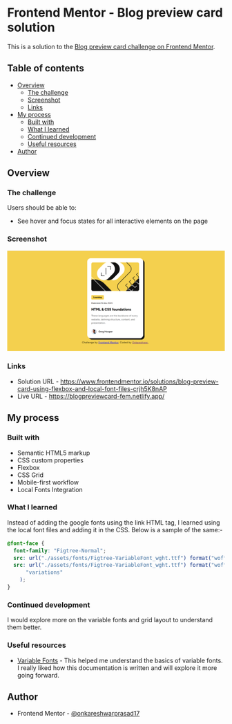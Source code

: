 # Frontend Mentor - Blog preview card solution

This is a solution to the [Blog preview card challenge on Frontend Mentor](https://www.frontendmentor.io/challenges/blog-preview-card-ckPaj01IcS).

## Table of contents

- [Overview](#overview)
  - [The challenge](#the-challenge)
  - [Screenshot](#screenshot)
  - [Links](#links)
- [My process](#my-process)
  - [Built with](#built-with)
  - [What I learned](#what-i-learned)
  - [Continued development](#continued-development)
  - [Useful resources](#useful-resources)
- [Author](#author)

## Overview

### The challenge

Users should be able to:

- See hover and focus states for all interactive elements on the page

### Screenshot

![](./assets/images/result.png)

### Links

- Solution URL - https://www.frontendmentor.io/solutions/blog-preview-card-using-flexbox-and-local-font-files-crjh5K8nAP
- Live URL - https://blogpreviewcard-fem.netlify.app/

## My process

### Built with

- Semantic HTML5 markup
- CSS custom properties
- Flexbox
- CSS Grid
- Mobile-first workflow
- Local Fonts Integration

### What I learned

Instead of adding the google fonts using the link HTML tag, I learned using the local font files and adding it in the CSS. Below is a sample of the same:-

```css
@font-face {
  font-family: "Figtree-Normal";
  src: url("./assets/fonts/Figtree-VariableFont_wght.ttf") format("woff2-variations");
  src: url("./assets/fonts/Figtree-VariableFont_wght.ttf") format("woff2") tech(
      "variations"
    );
}
```

### Continued development

I would explore more on the variable fonts and grid layout to understand them better.

### Useful resources

- [Variable Fonts](https://web.dev/articles/variable-fonts) - This helped me understand the basics of variable fonts. I really liked how this documentation is written and will explore it more going forward.

## Author

- Frontend Mentor - [@onkareshwarprasad17](https://www.frontendmentor.io/profile/onkareshwarprasad17)
